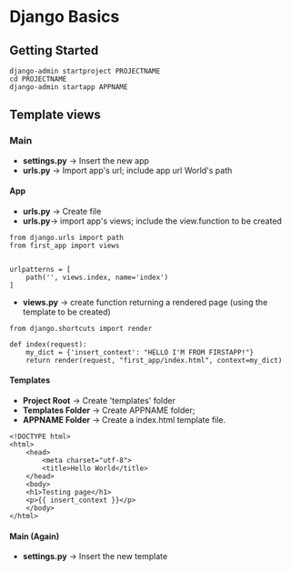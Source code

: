 # Django Basics

## Getting Started

```
django-admin startproject PROJECTNAME
cd PROJECTNAME
django-admin startapp APPNAME
```

## Template views

### Main
* **settings.py** -> Insert the new app
* **urls.py** -> Import app's url; include app url World's path 

#### App
* **urls.py** -> Create file
* **urls.py**-> import app's views; include the view.function to be created
```
from django.urls import path
from first_app import views


urlpatterns = [
    path('', views.index, name='index')
]
```
* **views.py** -> create function returning a rendered page (using the template to be created)

```
from django.shortcuts import render

def index(request):
    my_dict = {'insert_context': "HELLO I'M FROM FIRSTAPP!"}
    return render(request, "first_app/index.html", context=my_dict)
```


#### Templates
* **Project Root** -> Create 'templates' folder
* **Templates Folder** -> Create APPNAME folder; 
* **APPNAME Folder** -> Create a index.html template file.

```
<!DOCTYPE html>
<html>
	<head>
		<meta charset="utf-8">
		<title>Hello World</title>
	</head>
	<body>
	<h1>Testing page</h1>
	<p>{{ insert_context }}</p>
	</body>
</html>
```

#### Main (Again)
* **settings.py** -> Insert the new template